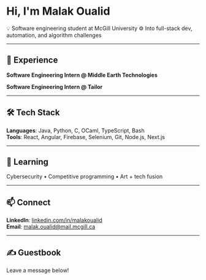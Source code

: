 # Hi, I'm Malak Oualid

💡 Software engineering student at McGill University
⚙️ Into full-stack dev, automation, and algorithm challenges

---

## 💼 Experience

**Software Engineering Intern @ Middle Earth Technologies**  

**Software Engineering Intern @ Tailor**  

---

## 🛠 Tech Stack

**Languages**: Java, Python, C, OCaml, TypeScript, Bash  
**Tools**: React, Angular, Firebase, Selenium, Git, Node.js, Next.js

---

## 🌱 Learning

Cybersecurity • Competitive programming • Art + tech fusion

---

## 📫 Connect

**LinkedIn**: [linkedin.com/in/malakoualid](https://www.linkedin.com/in/malakoualid/)  
**Email**: malak.oualid@mail.mcgill.ca

---

## ✍️ Guestbook

Leave a message below!

<script src="https://giscus.app/client.js"
        data-repo="YOUR_USERNAME/YOUR_USERNAME"
        data-repo-id="YOUR_REPO_ID"
        data-category="Guestbook"
        data-category-id="YOUR_CATEGORY_ID"
        data-mapping="specific"
        data-term="guestbook"
        data-reactions-enabled="1"
        data-emit-metadata="0"
        data-input-position="top"
        data-theme="preferred_color_scheme"
        data-lang="en"
        crossorigin="anonymous"
        async>
</script>
